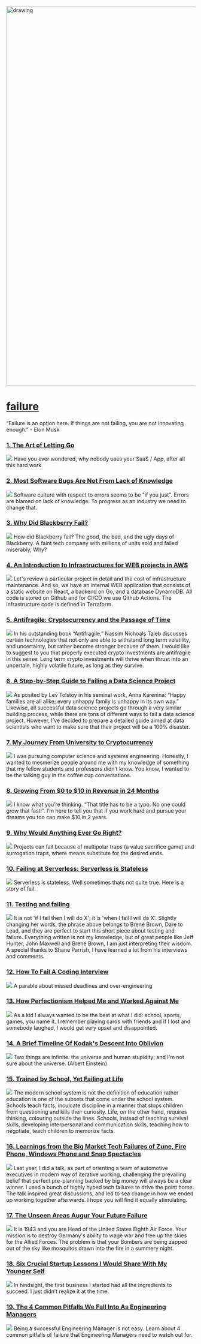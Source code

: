 <img src="https://hackernoon.com/banner-image.png" alt="drawing" width="1012"/>

# [failure](https://hackernoon.com/tagged/failure)
“Failure is an option here. If things are not failing, you are not innovating enough.” - Elon Musk

### [1. The Art of Letting Go](https://hackernoon.com/the-art-of-letting-go)
![](https://cdn.hackernoon.com/images/da7H4NzOhAdhje46xkTgaLorF5m2-5a03ovm.jpeg)
Have you ever wondered, why nobody uses your SaaS / App, after all this hard work

### [2. Most Software Bugs Are Not From Lack of Knowledge ](https://hackernoon.com/most-software-bugs-are-not-from-lack-of-knowledge)
![](https://cdn.hackernoon.com/images/N0ENUd29UdNJCFcl7GnmZHdk2fA2-zjd3qdv.jpeg)
Software culture with respect to errors seems to be "if you just". Errors are blamed on lack of knowledge. To progress as an industry we need to change that.

### [3. Why Did Blackberry Fail? ](https://hackernoon.com/why-did-blackberry-fail)
![](https://cdn.hackernoon.com/images/N2a6cag1LuXUQ3CgfTL2QIfnedl1-qd0362c.jpeg)
How did Blackberry fail? The good, the bad, and the ugly days of Blackberry. A faint tech company with millions of units sold and failed miserably, Why?

### [4. An Introduction to Infrastructures for WEB projects in AWS](https://hackernoon.com/an-introduction-to-infrastructures-for-web-projects-in-aws-u31k3zy2)
![](https://firebasestorage.googleapis.com/v0/b/hackernoon-app.appspot.com/o/images%2FgjpnXi0nNwgXkfXJ0yQAsbaRlmM2-mr1v3ev9.jpeg?alt=media&token=708faaa5-5600-4ce4-95c3-a782e2d540dd)
Let's review a particular project in detail and the cost of infrastructure maintenance. And so, we have an internal WEB application that consists of a static website on React, a backend on Go, and a database DynamoDB. All code is stored on Github and for CI/CD we use Github Actions. The infrastructure code is defined in Terraform.

### [5. Antifragile: Cryptocurrency and the Passage of Time](https://hackernoon.com/antifragile-cryptocurrency-and-the-passage-of-time-c27f30wr)
![](https://cdn.hackernoon.com/drafts/qu183w6w.png)
In his outstanding book “Antifragile,” Nassim Nichoals Taleb discusses certain technologies that not only are able to withstand long term volatility, and uncertainty, but rather become stronger because of them. I would like to suggest to you that properly executed crypto investments are antifragile in this sense. Long term crypto investments will thrive when thrust into an uncertain, highly volatile future, as long as they survive.

### [6. A Step-by-Step Guide to Failing a Data Science Project](https://hackernoon.com/a-step-by-step-guide-to-failing-a-data-science-project-om1ox408d)
![](https://cdn.hackernoon.com/drafts/jf1qt40hq.png)
As posited by Lev Tolstoy in his seminal work, Anna Karenina: “Happy families are all alike; every unhappy family is unhappy in its own way.” Likewise, all successful data science projects go through a very similar building process, while there are tons of different ways to fail a data science project. However, I’ve decided to prepare a detailed guide aimed at data scientists who want to make sure that their project will be a 100% disaster.

### [7. My Journey From University to Cryptocurrency ](https://hackernoon.com/bitcoin-blockchain-and-myself-8csd268b)
![](https://cdn.hackernoon.com/drafts/ypuk26s6.png)
I was pursuing computer science and systems engineering. Honestly, I wanted to mesmerize people around me with my knowledge of something that my fellow students and professors didn’t know. You know, I wanted to be the talking guy in the coffee cup conversations. 

### [8. Growing From $0 to $10 in Revenue in 24 Months](https://hackernoon.com/growing-from-dollar0-to-dollar10-in-revenue-in-24-months-2t1m33mv)
![](https://firebasestorage.googleapis.com/v0/b/hackernoon-app.appspot.com/o/images%2Fv950dsXnQkaI4Qdgh7i8kgXWAGX2-zvp4tzx.jpeg?alt=media&token=cb42efc5-fc72-4e1e-8c5e-26abf6276bf9)
I know what you’re thinking. “That title has to be a typo. No one could grow that fast!”. I’m here to tell you that if you work hard and pursue your dreams you too can make $10 in 2 years.

### [9. Why Would Anything Ever Go Right?](https://hackernoon.com/why-would-anything-ever-go-right-7g1k36wy)
![](https://cdn.hackernoon.com/images/GbLV2x1PJMbifhOmwrdb0JSfIrH2-en1n34nk.jpeg)
Projects can fail because of multipolar traps (a value sacrifice game) and surrogation traps, where means substitute for the desired ends. 

### [10. Failing at Serverless: Serverless is Stateless](https://hackernoon.com/failing-at-serverless-serverless-is-stateless)
![](https://cdn.hackernoon.com/images/Mm1tYCt28ahQbrIEzcBpFCWyjw83-yj93o1g.jpeg)
Serverless is stateless. Well sometimes thats not quite true. Here is a story of fail.

### [11. Testing and failing](https://hackernoon.com/testing-and-failing-t7113wqz)
![](https://firebasestorage.googleapis.com/v0/b/hackernoon-app.appspot.com/o/images%2FHFUEKwOWUPZSlUykLPDZ2wtZy5O2-621w3th9.jpeg?alt=media&token=3d74996e-1a1d-406c-8505-c78c2c196f99)
It is not 'if I fail then I will do X'; it is 'when I fail I will do X'. Slightly changing her words, the phrase above belongs to Brené Brown, Dare to Lead, and they are perfect to start this short piece about testing and failure. Everything written is not my knowledge, but of great people like Jeff Hunter, John Maxwell and Brené Brown, I am just interpreting their wisdom. A special thanks to Shane Parrish, I have learned a lot from his interviews and comments.

### [12. How To Fail A Coding Interview](https://hackernoon.com/how-to-fail-a-coding-interview-8d02cb70225f)
![](https://cdn.hackernoon.com/hn-images/0*MPXOzVa0Lo3Vtj6r)
A parable about missed deadlines and over-engineering

### [13. How Perfectionism Helped Me and Worked Against Me](https://hackernoon.com/how-perfectionism-helped-me-and-worked-against-me-lf7m32uh)
![](https://cdn.hackernoon.com/drafts/vj8u32p3.png)
As a kid I always wanted to be the best at what I did: school, sports, games, you name it. I remember playing cards with friends and if I lost and somebody laughed, I would get very upset and disappointed. 

### [14. A Brief Timeline Of Kodak's Descent Into Oblivion](https://hackernoon.com/a-brief-timeline-of-kodaks-descent-into-oblivion-54363xgo)
![](https://firebasestorage.googleapis.com/v0/b/hackernoon-app.appspot.com/o/images%2FMJpFVUEItkSdoh38rYo60VT7RfH3-8jo28nw.jpeg?alt=media&token=7f65fd8d-23b7-4f77-bc6d-8d6b6f509738)
Two things are infinite: the universe and human stupidity; and I'm not sure about the universe. (Albert Einstein)

### [15. Trained by School, Yet Failing at Life](https://hackernoon.com/trained-by-school-yet-failing-at-life-4j9y32os)
![](https://cdn.hackernoon.com/drafts/i2o41qf.png)
The modern school system is not the definition of education rather education is one of the subsets that come under the school system. Schools teach facts, inculcate discipline in a manner that stops children from questioning and kills their curiosity. Life, on the other hand, requires thinking, colouring outside the lines. Schools, instead of teaching survival skills, developing interpersonal and communication skills, teaching how to negotiate, teach children to memorize facts.

### [16. Learnings from the Big Market Tech Failures of Zune, Fire Phone, Windows Phone and Snap Spectacles ](https://hackernoon.com/learnings-from-the-big-market-tech-failures-of-zune-fire-phone-windows-phone-and-snap-spectacles-7p4h3yxw)
![](https://images.unsplash.com/photo-1473682150760-51d4f94b09d4?ixlib=rb-1.2.1&q=80&fm=jpg&crop=entropy&cs=tinysrgb&w=1080&fit=max&ixid=eyJhcHBfaWQiOjEwMDk2Mn0)
Last year, I did a talk, as part of orienting a team of automotive executives in modern way of iterative working, challenging the prevailing belief that perfect pre-planning backed by big money will always be a clear winner. I used a bunch of highly hyped tech failures to drive the point home. The talk inspired great discussions, and led to sea change in how we ended up working together afterwards. I hope you will find it equally stimulating.

### [17. The Unseen Areas Augur Your Future Failure](https://hackernoon.com/the-unseen-areas-augur-your-future-failure-pr1y358m)
![](https://hackernoon.com/images/NoGGwDyqCyZvG7v7d4GnssOATse2-0g1034uh.jpeg)
It is 1943 and you are Head of the United States Eighth Air Force. Your mission is to destroy Germany's ability to wage war and free up the skies for the Allied Forces. The problem is that your Bombers are being zapped out of the sky like mosquitos drawn into the fire in a summery night. 

### [18. Six Crucial Startup Lessons I Would Share With My Younger Self](https://hackernoon.com/6-crucial-startup-lessons-i-would-share-with-my-younger-self-p24d32gw)
![](https://cdn.hackernoon.com/drafts/fhf932xo.png)
In hindsight, the first business I started had all the ingredients to succeed. I just didn’t realize it at the time.

### [19. The 4 Common Pitfalls We Fall Into As Engineering Managers](https://hackernoon.com/the-4-common-pitfalls-we-fall-into-as-engineering-managers-m16i3344)
![](https://cdn.hackernoon.com/images/zr7tLnKsIdXFwHkzzgiXsMooCff2-63i32z4.jpeg)
Being a successful Engineering Manager is not easy. Learn about 4 common pitfalls of failure that Engineering Managers need to watch out for.

